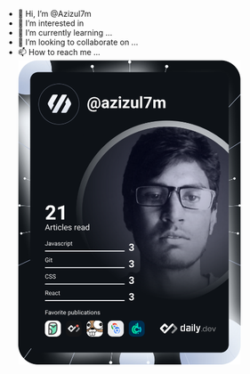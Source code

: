 - 👋 Hi, I’m @Azizul7m
- 👀 I’m interested in 
- 🌱 I’m currently learning ...
- 💞️ I’m looking to collaborate on ...
- 📫 How to reach me ...
<a href="https://app.daily.dev/DailyDevTips"><img src="https://github.com/Azizul7m/Azizul7m/blob/master/devcard.svg" width="400" alt="Chris Bongers's Dev Card"/></a>



<!---
Azizul7m/Azizul7m is a ✨ special ✨ repository because its `README.md` (this file) appears on your GitHub profile.
You can click the Preview link to take a look at your changes.
--->
